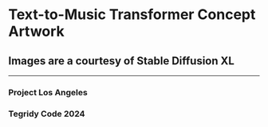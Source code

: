 # Text-to-Music Transformer Concept Artwork

## Images are a courtesy of Stable Diffusion XL

***

### Project Los Angeles
### Tegridy Code 2024
